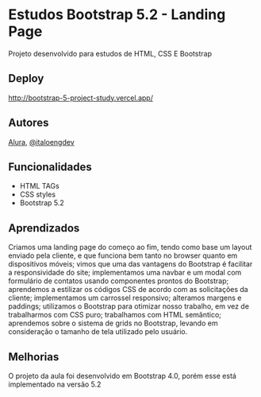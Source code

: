 
# Estudos Bootstrap 5.2 - Landing Page

Projeto desenvolvido para estudos de HTML, CSS E Bootstrap


## Deploy

http://bootstrap-5-project-study.vercel.app/



## Autores

[Alura](https://unibb.alura.com.br/course/bootstrap-landing-page),
[@italoengdev](https://www.github.com/italoengdev)



## Funcionalidades

- HTML TAGs
- CSS styles
- Bootstrap 5.2




## Aprendizados

Criamos uma landing page do começo ao fim, tendo como base um layout enviado pela cliente, e que funciona bem tanto no browser quanto em dispositivos móveis;
vimos que uma das vantagens do Bootstrap é facilitar a responsividade do site;
implementamos uma navbar e um modal com formulário de contatos usando componentes prontos do Bootstrap;
aprendemos a estilizar os códigos CSS de acordo com as solicitações da cliente;
implementamos um carrossel responsivo;
alteramos margens e paddings;
utilizamos o Bootstrap para otimizar nosso trabalho, em vez de trabalharmos com CSS puro;
trabalhamos com HTML semântico;
aprendemos sobre o sistema de grids no Bootstrap, levando em consideração o tamanho de tela utilizado pelo usuário.


## Melhorias

O projeto da aula foi desenvolvido em Bootstrap 4.0, porém esse está implementado na versão 5.2

